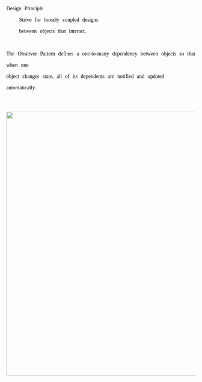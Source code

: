<font style="color: black; font-family: 微软雅黑; white-space: pre-wrap; line-height: 30px; word-spacing: 5px; word-break: normal">
Design Principle
    Strive for loosely coupled designs
    between objects that interact.
</font>

<font style="color: black; font-family: 微软雅黑; white-space: pre-wrap; line-height: 30px; word-spacing: 5px; word-break: normal">
The Observer Pattern defines a one-to-many dependency between objects so that when one
object changes state, all of its dependents are notified and updated automatically.
</font>

<br/><br/>
<image src="static/cs/design-pattern/img/2.png" style="width:700px" />
<br/>
